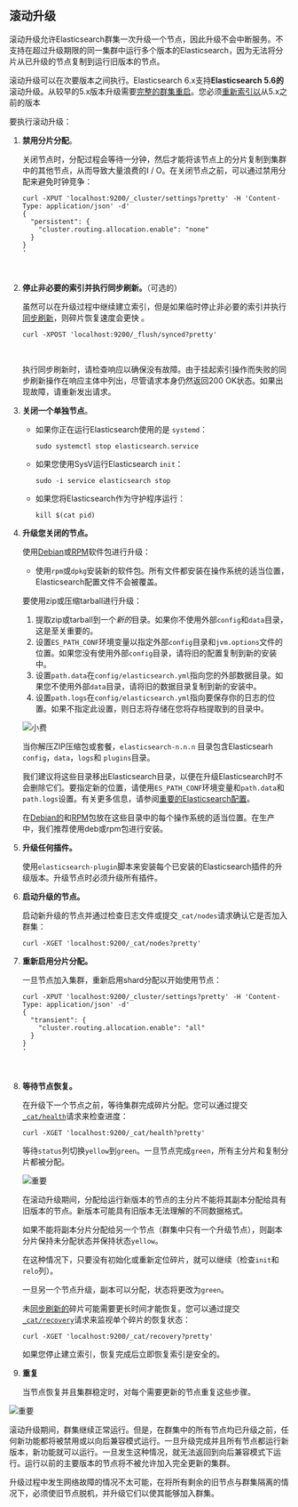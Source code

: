 ## 滚动升级

滚动升级允许Elasticsearch群集一次升级一个节点，因此升级不会中断服务。不支持在超过升级期限的同一集群中运行多个版本的Elasticsearch，因为无法将分片从已升级的节点复制到运行旧版本的节点。

滚动升级可以在次要版本之间执行。Elasticsearch 6.x支持**Elasticsearch 5.6的**滚动升级。从较早的5.x版本升级需要[完整的群集重启](https://www.elastic.co/guide/en/elasticsearch/reference/current/restart-upgrade.html)。您必须[重新索引以](https://www.elastic.co/guide/en/elasticsearch/reference/current/reindex-upgrade.html)从5.x之前的版本

要执行滚动升级：

1. **禁用分片分配**。

   关闭节点时，分配过程会等待一分钟，然后才能将该节点上的分片复制到集群中的其他节点，从而导致大量浪费的I / O。在关闭节点之前，可以通过禁用分配来避免时钟竞争：

   ```
   curl -XPUT 'localhost:9200/_cluster/settings?pretty' -H 'Content-Type: application/json' -d'
   {
     "persistent": {
       "cluster.routing.allocation.enable": "none"
     }
   }
   '
   ```

   ​

2. **停止非必要的索引并执行同步刷新。**（可选的）

   虽然可以在升级过程中继续建立索引，但是如果临时停止非必要的索引并执行[同步刷新](https://www.elastic.co/guide/en/elasticsearch/reference/current/indices-synced-flush.html)，则碎片恢复速度会更快 。

   ```
   curl -XPOST 'localhost:9200/_flush/synced?pretty'
   ```

   ​

   执行同步刷新时，请检查响应以确保没有故障。由于挂起索引操作而失败的同步刷新操作在响应主体中列出，尽管请求本身仍然返回200 OK状态。如果出现故障，请重新发出请求。

3. **关闭一个单独节点**。

   - 如果你正在运行Elasticsearch使用的是 `systemd`：

     ```
     sudo systemctl stop elasticsearch.service
     ```

   - 如果您使用SysV运行Elasticsearch `init`：

     ```
     sudo -i service elasticsearch stop
     ```

   - 如果您将Elasticsearch作为守护程序运行：

     ```
     kill $(cat pid)
     ```

4. **升级您关闭的节点。**

   使用[Debian](https://www.elastic.co/guide/en/elasticsearch/reference/current/deb.html)或[RPM](https://www.elastic.co/guide/en/elasticsearch/reference/current/rpm.html)软件包进行升级：

   - 使用`rpm`或`dpkg`安装新的软件包。所有文件都安装在操作系统的适当位置，Elasticsearch配置文件不会被覆盖。

   要使用zip或压缩tarball进行升级：

   1. 提取zip或tarball到一个*新的*目录。如果你不使用外部`config`和`data`目录，这是至关重要的。
   2. 设置`ES_PATH_CONF`环境变量以指定外部`config`目录和`jvm.options`文件的位置。如果您没有使用外部`config`目录，请将旧的配置复制到新的安装中。
   3. 设置`path.data`在`config/elasticsearch.yml`指向您的外部数据目录。如果您不使用外部`data`目录，请将旧的数据目录复制到新的安装中。
   4. 设置`path.logs`在`config/elasticsearch.yml`指向要保存你的日志的位置。如果不指定此设置，则日志将存储在您将存档提取到的目录中。

   ![小费](https://www.elastic.co/guide/en/elasticsearch/reference/current/images/icons/tip.png)

   当你解压ZIP压缩包或套餐，`elasticsearch-n.n.n` 目录包含Elasticsearh `config`，`data`，`logs`和 `plugins`目录。

   我们建议将这些目录移出Elasticsearch目录，以便在升级Elasticsearch时不会删除它们。要指定新的位置，请使用`ES_PATH_CONF`环境变量和`path.data`和`path.logs`设置。有关更多信息，请参阅[重要的Elasticsearch配置](https://www.elastic.co/guide/en/elasticsearch/reference/current/important-settings.html)。

   在[Debian的](https://www.elastic.co/guide/en/elasticsearch/reference/current/deb.html)和[RPM](https://www.elastic.co/guide/en/elasticsearch/reference/current/rpm.html)包放在这些目录中的每个操作系统的适当位置。在生产中，我们推荐使用deb或rpm包进行安装。

5. **升级任何插件。**

   使用`elasticsearch-plugin`脚本来安装每个已安装的Elasticsearch插件的升级版本。升级节点时必须升级所有插件。

6. **启动升级的节点。**

   启动新升级的节点并通过检查日志文件或提交`_cat/nodes`请求确认它是否加入群集：

   ```
   curl -XGET 'localhost:9200/_cat/nodes?pretty'
   ```

7. **重新启用分片分配。**

   一旦节点加入集群，重新启用shard分配以开始使用节点：

   ```
   curl -XPUT 'localhost:9200/_cluster/settings?pretty' -H 'Content-Type: application/json' -d'
   {
     "transient": {
       "cluster.routing.allocation.enable": "all"
     }
   }
   '
   ```

   ​

8. **等待节点恢复。**

   在升级下一个节点之前，等待集群完成碎片分配。您可以通过提交[`_cat/health`](https://www.elastic.co/guide/en/elasticsearch/reference/current/cat-health.html)请求来检查进度：

   ```
   curl -XGET 'localhost:9200/_cat/health?pretty'
   ```

   等待`status`列切换`yellow`到`green`。一旦节点完成`green`，所有主分片和复制分片都被分配。

   ![重要](https://www.elastic.co/guide/en/elasticsearch/reference/current/images/icons/important.png)

   在滚动升级期间，分配给运行新版本的节点的主分片不能将其副本分配给具有旧版本的节点。新版本可能具有旧版本无法理解的不同数据格式。

   如果不能将副本分片分配给另一个节点（群集中只有一个升级节点），则副本分片保持未分配状态并保持状态`yellow`。

   在这种情况下，只要没有初始化或重新定位碎片，就可以继续（检查`init`和`relo`列）。

   一旦另一个节点升级，副本可以分配，状态将更改为`green`。

   未[同步刷新的](https://www.elastic.co/guide/en/elasticsearch/reference/current/indices-synced-flush.html)碎片可能需要更长时间才能恢复。您可以通过提交[`_cat/recovery`](https://www.elastic.co/guide/en/elasticsearch/reference/current/cat-recovery.html)请求来监视单个碎片的恢复状态：

   ```
   curl -XGET 'localhost:9200/_cat/recovery?pretty'
   ```

   如果您停止建立索引，恢复完成后立即恢复索引是安全的。

9. **重复**

   当节点恢复并且集群稳定时，对每个需要更新的节点重复这些步骤。

![重要](https://www.elastic.co/guide/en/elasticsearch/reference/current/images/icons/important.png)

滚动升级期间，群集继续正常运行。但是，在群集中的所有节点均已升级之前，任何新功能都将被禁用或以向后兼容模式运行。一旦升级完成并且所有节点都运行新版本，新功能就可以运行。一旦发生这种情况，就无法返回到向后兼容模式下运行。运行以前的主要版本的节点将不被允许加入完全更新的集群。

升级过程中发生网络故障的情况不太可能，在将所有剩余的旧节点与群集隔离的情况下，必须使旧节点脱机，并升级它们以使其能够加入群集。